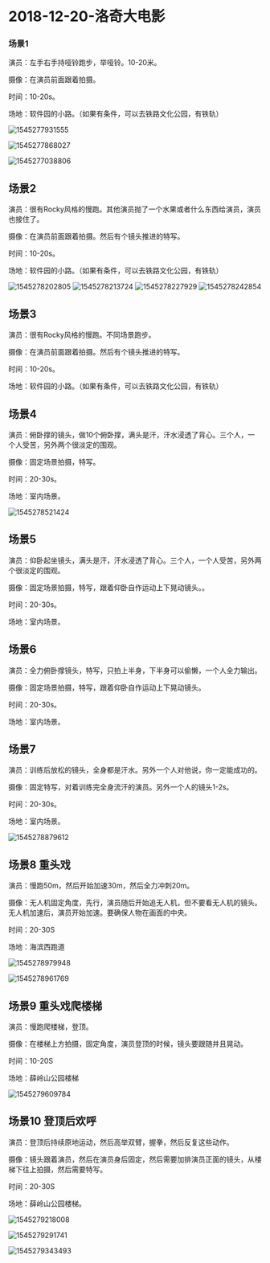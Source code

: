 # 2018-12-20-洛奇大电影

### 场景1

演员：左手右手持哑铃跑步，举哑铃。10-20米。

摄像：在演员前面跟着拍摄。

时间：10-20s。

场地：软件园的小路。（如果有条件，可以去铁路文化公园，有铁轨）

![1545277931555](https://sggggy.github.io/images/movies/1545277931555.png)

![1545277868027](https://sggggy.github.io/images/movies/1545277868027.png)

![1545277038806](https://sggggy.github.io/images/movies/1545277038806.png)

## 场景2

演员：很有Rocky风格的慢跑。其他演员抛了一个水果或者什么东西给演员，演员也接住了。

摄像：在演员前面跟着拍摄。然后有个镜头推进的特写。

时间：10-20s。

场地：软件园的小路。（如果有条件，可以去铁路文化公园，有铁轨）

![1545278202805](https://sggggy.github.io/images/movies/1545278202805.png)
![1545278213724](https://sggggy.github.io/images/movies/1545278213724.png)
![1545278227929](https://sggggy.github.io/images/movies/1545278227929.png)
![1545278242854](https://sggggy.github.io/images/movies/1545278242854.png)



## 场景3

演员：很有Rocky风格的慢跑。不同场景跑步。

摄像：在演员前面跟着拍摄。然后有个镜头推进的特写。

时间：10-20s。

场地：软件园的小路。（如果有条件，可以去铁路文化公园，有铁轨）



## 场景4

演员：俯卧撑的镜头，做10个俯卧撑，满头是汗，汗水浸透了背心。三个人，一个人受苦，另外两个很淡定的围观。

摄像：固定场景拍摄，特写。

时间：20-30s。

场地：室内场景。

![1545278521424](https://sggggy.github.io/images/movies/1545278521424.png)

## 场景5

演员：仰卧起坐镜头，满头是汗，汗水浸透了背心。三个人，一个人受苦，另外两个很淡定的围观。

摄像：固定场景拍摄，特写，跟着仰卧自作运动上下晃动镜头。。

时间：20-30s。

场地：室内场景。

## 场景6

演员：全力俯卧撑镜头，特写，只拍上半身，下半身可以偷懒，一个人全力输出。

摄像：固定场景拍摄，特写，跟着仰卧自作运动上下晃动镜头。

时间：20-30s。

场地：室内场景。



## 场景7

演员：训练后放松的镜头，全身都是汗水。另外一个人对他说，你一定能成功的。

摄像：固定特写，对着训练完全身流汗的演员。另外一个人的镜头1-2s。

时间：20-30s。

场地：室内场景。

![1545278879612](https://sggggy.github.io/images/movies/1545278879612.png)

## 场景8 重头戏

演员：慢跑50m，然后开始加速30m，然后全力冲刺20m。

摄像：无人机固定角度，先行，演员随后开始追无人机，但不要看无人机的镜头。无人机加速后，演员开始加速。要确保人物在画面的中央。

时间：20-30S

场地：海滨西跑道

![1545278979948](https://sggggy.github.io/images/movies/1545278979948.png)

![1545278961769](https://sggggy.github.io/images/movies/1545278961769.png)

## 场景9 重头戏爬楼梯

演员：慢跑爬楼梯，登顶。

摄像：在楼梯上方拍摄，固定角度，演员登顶的时候，镜头要跟随并且晃动。

时间：10-20S

场地：薛岭山公园楼梯

![1545279609784](https://sggggy.github.io/images/movies/1545279609784.png)

## 场景10 登顶后欢呼



演员：登顶后持续原地运动，然后高举双臂，握拳，然后反复这些动作。

摄像：镜头跟着演员，然后在演员身后固定，然后需要加排演员正面的镜头，从楼梯下往上拍摄，然后需要特写。

时间：20-30S

场地：薛岭山公园楼梯。



![1545279218008](https://sggggy.github.io/images/movies/1545279218008.png)

![1545279291741](https://sggggy.github.io/images/movies/1545279291741.png)

![1545279343493](https://sggggy.github.io/images/movies/1545279343493.png)
